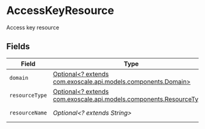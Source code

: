 # AccessKeyResource

Access key resource


## Fields

| Field                                                                                                          | Type                                                                                                           | Required                                                                                                       | Description                                                                                                    |
| -------------------------------------------------------------------------------------------------------------- | -------------------------------------------------------------------------------------------------------------- | -------------------------------------------------------------------------------------------------------------- | -------------------------------------------------------------------------------------------------------------- |
| `domain`                                                                                                       | [Optional<? extends com.exoscale.api.models.components.Domain>](../../models/components/Domain.md)             | :heavy_minus_sign:                                                                                             | Resource domain                                                                                                |
| `resourceType`                                                                                                 | [Optional<? extends com.exoscale.api.models.components.ResourceType>](../../models/components/ResourceType.md) | :heavy_minus_sign:                                                                                             | Resource type                                                                                                  |
| `resourceName`                                                                                                 | *Optional<? extends String>*                                                                                   | :heavy_minus_sign:                                                                                             | Resource name                                                                                                  |